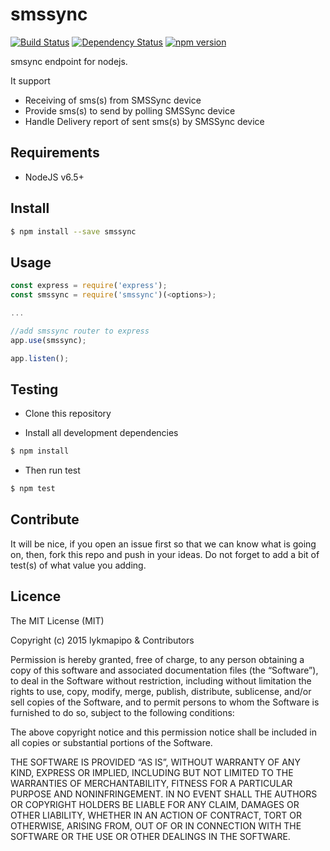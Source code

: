# smssync

[![Build Status](https://travis-ci.org/lykmapipo/smssync.svg?branch=master)](https://travis-ci.org/lykmapipo/smssync)
[![Dependency Status](https://img.shields.io/david/lykmapipo/smssync.svg?style=flat)](https://david-dm.org/lykmapipo/smssync)
[![npm version](https://badge.fury.io/js/smssync.svg)](https://badge.fury.io/js/smssync)

smsync endpoint for nodejs.

It support
 - Receiving of sms(s) from SMSSync device
 - Provide sms(s) to send by polling SMSSync device
 - Handle Delivery report of sent sms(s) by SMSSync device  

## Requirements

- NodeJS v6.5+

## Install
```sh
$ npm install --save smssync
```

## Usage

```javascript
const express = require('express');
const smssync = require('smssync')(<options>);

...

//add smssync router to express
app.use(smssync);

app.listen();

```

## Testing
* Clone this repository

* Install all development dependencies
```sh
$ npm install
```
* Then run test
```sh
$ npm test
```

## Contribute
It will be nice, if you open an issue first so that we can know what is going on, then, fork this repo and push in your ideas. Do not forget to add a bit of test(s) of what value you adding.

## Licence
The MIT License (MIT)

Copyright (c) 2015 lykmapipo & Contributors

Permission is hereby granted, free of charge, to any person obtaining a copy of this software and associated documentation files (the “Software”), to deal in the Software without restriction, including without limitation the rights to use, copy, modify, merge, publish, distribute, sublicense, and/or sell copies of the Software, and to permit persons to whom the Software is furnished to do so, subject to the following conditions:

The above copyright notice and this permission notice shall be included in all copies or substantial portions of the Software.

THE SOFTWARE IS PROVIDED “AS IS”, WITHOUT WARRANTY OF ANY KIND, EXPRESS OR IMPLIED, INCLUDING BUT NOT LIMITED TO THE WARRANTIES OF MERCHANTABILITY, FITNESS FOR A PARTICULAR PURPOSE AND NONINFRINGEMENT. IN NO EVENT SHALL THE AUTHORS OR COPYRIGHT HOLDERS BE LIABLE FOR ANY CLAIM, DAMAGES OR OTHER LIABILITY, WHETHER IN AN ACTION OF CONTRACT, TORT OR OTHERWISE, ARISING FROM, OUT OF OR IN CONNECTION WITH THE SOFTWARE OR THE USE OR OTHER DEALINGS IN THE SOFTWARE. 